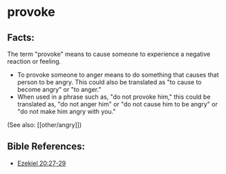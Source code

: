 # provoke #

## Facts: ##

The term "provoke" means to cause someone to experience a negative reaction or feeling.

* To provoke someone to anger means to do something that causes that person to be angry. This could also be translated as "to cause to become angry" or "to anger."
* When used in a phrase such as, "do not provoke him," this could be translated as, "do not anger him" or "do not cause him to be angry" or "do not make him angry with you."

(See also: [[other/angry]])

## Bible References: ##

* [Ezekiel 20:27-29](en/tn/ezk/help/20/27)